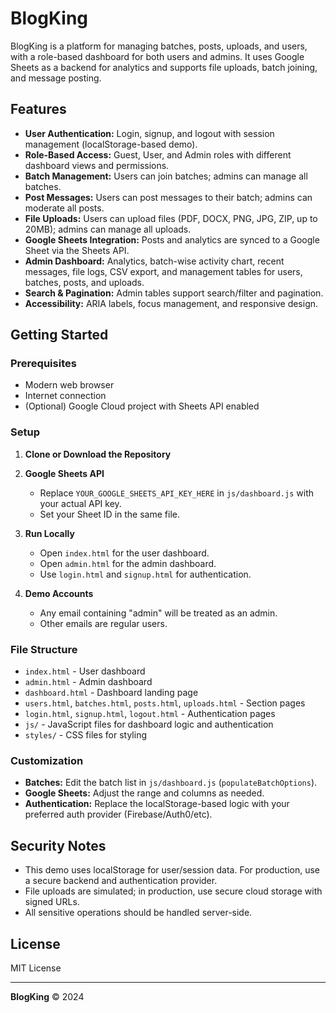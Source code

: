 # BlogKing

BlogKing is a platform for managing batches, posts, uploads, and users, with a role-based dashboard for both users and admins. It uses Google Sheets as a backend for analytics and supports file uploads, batch joining, and message posting.

## Features

- **User Authentication:** Login, signup, and logout with session management (localStorage-based demo).
- **Role-Based Access:** Guest, User, and Admin roles with different dashboard views and permissions.
- **Batch Management:** Users can join batches; admins can manage all batches.
- **Post Messages:** Users can post messages to their batch; admins can moderate all posts.
- **File Uploads:** Users can upload files (PDF, DOCX, PNG, JPG, ZIP, up to 20MB); admins can manage all uploads.
- **Google Sheets Integration:** Posts and analytics are synced to a Google Sheet via the Sheets API.
- **Admin Dashboard:** Analytics, batch-wise activity chart, recent messages, file logs, CSV export, and management tables for users, batches, posts, and uploads.
- **Search & Pagination:** Admin tables support search/filter and pagination.
- **Accessibility:** ARIA labels, focus management, and responsive design.

## Getting Started

### Prerequisites

- Modern web browser
- Internet connection
- (Optional) Google Cloud project with Sheets API enabled

### Setup

1. **Clone or Download the Repository**

2. **Google Sheets API**
   - Replace `YOUR_GOOGLE_SHEETS_API_KEY_HERE` in `js/dashboard.js` with your actual API key.
   - Set your Sheet ID in the same file.

3. **Run Locally**
   - Open `index.html` for the user dashboard.
   - Open `admin.html` for the admin dashboard.
   - Use `login.html` and `signup.html` for authentication.

4. **Demo Accounts**
   - Any email containing "admin" will be treated as an admin.
   - Other emails are regular users.

### File Structure

- `index.html` - User dashboard
- `admin.html` - Admin dashboard
- `dashboard.html` - Dashboard landing page
- `users.html`, `batches.html`, `posts.html`, `uploads.html` - Section pages
- `login.html`, `signup.html`, `logout.html` - Authentication pages
- `js/` - JavaScript files for dashboard logic and authentication
- `styles/` - CSS files for styling

### Customization

- **Batches:** Edit the batch list in `js/dashboard.js` (`populateBatchOptions`).
- **Google Sheets:** Adjust the range and columns as needed.
- **Authentication:** Replace the localStorage-based logic with your preferred auth provider (Firebase/Auth0/etc).

## Security Notes

- This demo uses localStorage for user/session data. For production, use a secure backend and authentication provider.
- File uploads are simulated; in production, use secure cloud storage with signed URLs.
- All sensitive operations should be handled server-side.

## License

MIT License

---

**BlogKing** &copy; 2024
